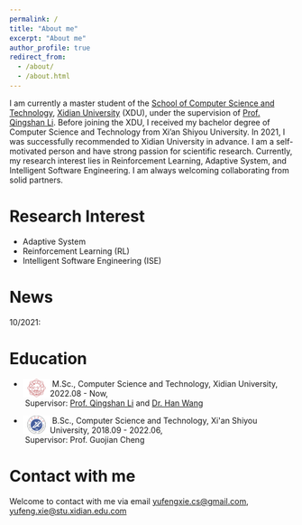 ```yaml
---
permalink: /
title: "About me"
excerpt: "About me"
author_profile: true
redirect_from: 
  - /about/
  - /about.html
---
```


I am currently a master student of the [School of Computer Science and Technology](https://cs.xidian.edu.cn/), [Xidian University](https://www.xidian.edu.cn/) (XDU), under the supervision of [Prof. Qingshan Li](https://web.xidian.edu.cn/qshli/). Before joining the XDU, I received my bachelor degree of Computer Science and Technology from Xi’an Shiyou University. In 2021, I was successfully recommended to Xidian University in advance. I am a self-motivated person and have strong passion for scientific research. Currently, my research interest lies in Reinforcement Learning, Adaptive System, and Intelligent Software Engineering. I am always welcoming collaborating from solid partners.

Research Interest
======
+ Adaptive System
+ Reinforcement Learning (RL)
+ Intelligent Software Engineering (ISE)

News
======
10/2021: 


Education
======
+ <img align="left" decoding="async" src="/images/logo_xdu.png" width="10%"> &nbsp;M.Sc., Computer Science and Technology, Xidian University, 2022.08 - Now, <br>&nbsp;Supervisor: [Prof. Qingshan Li](https://web.xidian.edu.cn/qshli/) and [Dr. Han Wang](https://www.lamda.nju.edu.cn/wanghan/)

+ <img align="left" decoding="async" src="/images/logo_xsyu.png" width="10%"> &nbsp;B.Sc., Computer Science and Technology, Xi'an Shiyou University, 2018.09 - 2022.06, <br>&nbsp;Supervisor: Prof. Guojian Cheng

Contact with me
======
Welcome to contact with me via email yufengxie.cs@gmail.com, yufeng.xie@stu.xidian.edu.com